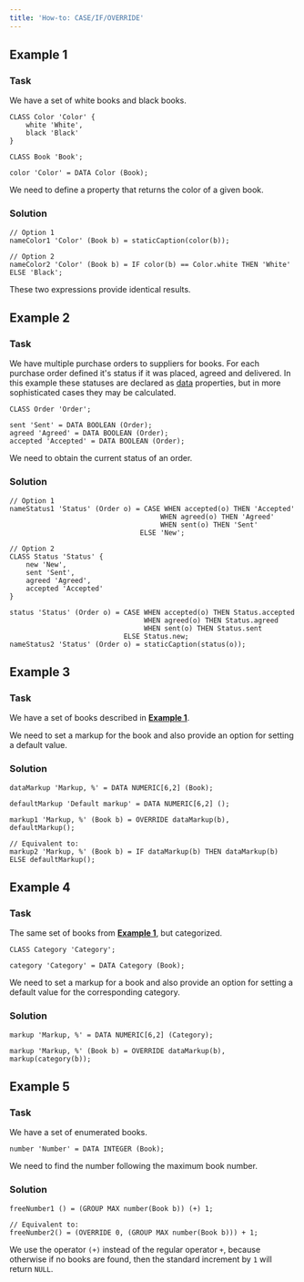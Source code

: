 ```yaml
---
title: 'How-to: CASE/IF/OVERRIDE'
---
```


## Example 1

### Task

We have a set of white books and black books.

```lsf
CLASS Color 'Color' {
    white 'White',
    black 'Black'
}

CLASS Book 'Book';

color 'Color' = DATA Color (Book);
```

We need to define a property that returns the color of a given book.

### Solution

```lsf
// Option 1
nameColor1 'Color' (Book b) = staticCaption(color(b));

// Option 2
nameColor2 'Color' (Book b) = IF color(b) == Color.white THEN 'White' ELSE 'Black';
```

These two expressions provide identical results.

## Example 2

### Task

We have multiple purchase orders to suppliers for books. For each purchase order defined it's status if it was placed, agreed and delivered. In this example these statuses are declared as [data](Data_properties_DATA.md) properties, but in more sophisticated cases they may be calculated.

```lsf
CLASS Order 'Order';

sent 'Sent' = DATA BOOLEAN (Order);
agreed 'Agreed' = DATA BOOLEAN (Order);
accepted 'Accepted' = DATA BOOLEAN (Order);
```

We need to obtain the current status of an order.

### Solution

```lsf
// Option 1
nameStatus1 'Status' (Order o) = CASE WHEN accepted(o) THEN 'Accepted'
                                     WHEN agreed(o) THEN 'Agreed'
                                     WHEN sent(o) THEN 'Sent'
                                ELSE 'New';

// Option 2
CLASS Status 'Status' {
    new 'New',
    sent 'Sent',
    agreed 'Agreed',
    accepted 'Accepted'
}

status 'Status' (Order o) = CASE WHEN accepted(o) THEN Status.accepted
                                 WHEN agreed(o) THEN Status.agreed
                                 WHEN sent(o) THEN Status.sent
                            ELSE Status.new;
nameStatus2 'Status' (Order o) = staticCaption(status(o));
```

## Example 3

### Task

We have a set of books described in [**Example 1**](#example-1).

We need to set a markup for the book and also provide an option for setting a default value.

### Solution

```lsf
dataMarkup 'Markup, %' = DATA NUMERIC[6,2] (Book);

defaultMarkup 'Default markup' = DATA NUMERIC[6,2] ();

markup1 'Markup, %' (Book b) = OVERRIDE dataMarkup(b), defaultMarkup();

// Equivalent to:
markup2 'Markup, %' (Book b) = IF dataMarkup(b) THEN dataMarkup(b) ELSE defaultMarkup();
```

## Example 4

### Task

The same set of books from [**Example 1**](#example-1), but categorized.

```lsf
CLASS Category 'Category';

category 'Category' = DATA Category (Book);
```

We need to set a markup for a book and also provide an option for setting a default value for the corresponding category.

### Solution

```lsf
markup 'Markup, %' = DATA NUMERIC[6,2] (Category);

markup 'Markup, %' (Book b) = OVERRIDE dataMarkup(b), markup(category(b));
```

## Example 5

### Task

We have a set of enumerated books.

```lsf
number 'Number' = DATA INTEGER (Book);
```

We need to find the number following the maximum book number.

### Solution

```lsf
freeNumber1 () = (GROUP MAX number(Book b)) (+) 1;

// Equivalent to:
freeNumber2() = (OVERRIDE 0, (GROUP MAX number(Book b))) + 1;
```

We use the operator `(+)` instead of the regular operator `+`, because otherwise if no books are found, then the standard increment by `1` will return `NULL`.
